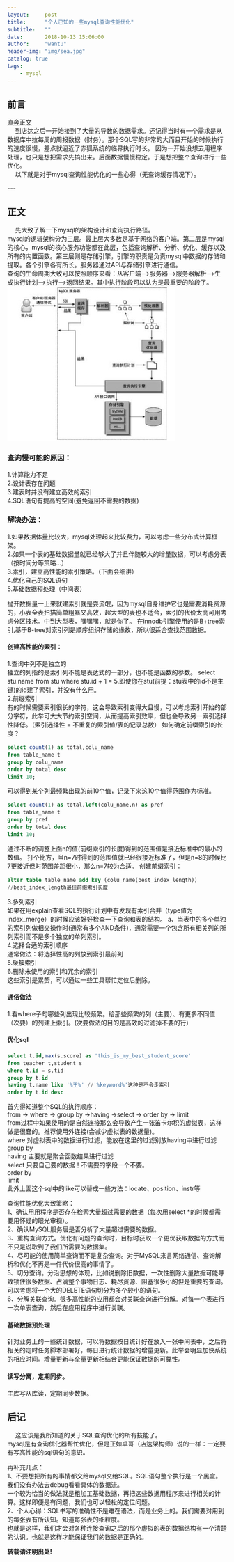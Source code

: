 ```yaml
---
layout:     post
title:      "个人已知的一些mysql查询性能优化"
subtitle:   ""
date:       2018-10-13 15:06:00
author:     "wantu"
header-img: "img/sea.jpg"
catalog: true
tags:
    - mysql
---
```


## 前言
[直奔正文](#build) 
<br>
&nbsp;&#8195;到店达之后一开始接到了大量的导数的数据需求。还记得当时有一个需求是从数据库中拉每周的周报数据（财务）。那个SQL写的非常的大而且开始的时候执行的速度很慢，差点就逼近了赤狐系统的临界执行时长。
因为一开始没想去用程序处理，也只是想把需求先搞出来。后面数据慢慢稳定。于是想把整个查询进行一些优化。
<br>
&nbsp;&#8195;以下就是对于mysql查询性能优化的一些心得（无查询缓存情况下）。

<p id = "build"></p>
---

## 正文
&nbsp;&#8195;先大致了解一下mysql的架构设计和查询执行路径。<br>
mysql的逻辑架构分为三层。最上层大多数是基于网络的客户端。第二层是mysql的核心，mysql的核心服务功能都在此层，包括查询解析、分析、优化、缓存以及所有的内置函数。第三层则是存储引擎，引擎的职责是负责mysql中数据的存储和提取。各个引擎各有所长。服务器通过API与存储引擎进行通信。<br>
查询的生命周期大致可以按照顺序来看：从客户端-->服务器-->服务器解析-->生成执行计划-->执行-->返回结果。其中执行阶段可以认为是最重要的阶段了。<br>
![查询执行路径图](/img/mysqlDoQuery.jpg)
### 查询慢可能的原因：
1.计算能力不足<br>
2.设计表存在问题<br>
3.建表时并没有建立高效的索引<br>
4.SQL语句有提高的空间(避免返回不需要的数据)<br>

### 解决办法：
1.如果数据体量比较大，mysql处理起来比较费力，可以考虑一些分布式计算框架。<br>
2.如果一个表的基础数据量就已经够大了并且伴随较大的增量数据，可以考虑分表（按时间分等策略...）<br>
3.索引，建立高性能的索引策略。（下面会细讲）<br>
4.优化自己的SQL语句<br>
5.基础数据预处理（中间表）<br>

  抛开数据量一上来就建索引就是耍流氓，因为mysql自身维护它也是需要消耗资源的，小表全表扫描简单粗暴又高效，超大型的表也不适合，索引的代价太高可用考虑分区技术。中到大型表，嘿嘿嘿，就是你了。
在innodb引擎使用的是B+tree索引,基于B-tree对索引列是顺序组织存储的缘故，所以很适合查找范围数据。
#### 创建高性能的索引：
   1.查询中列不是独立的<br>
独立的列指的是索引列不能是表达式的一部分，也不能是函数的参数。
select stu.name from stu where stu.id + 1 = 5.即使你在stu(前提：stu表中的id不是主键)的id建了索引，并没有什么用。<br>
   2.前缀索引<br>
有的时候需要索引很长的字符，这会导致索引变得大且慢，可以考虑索引开始的部分字符，此举可大大节约索引空间，从而提高索引效率，但也会导致另一索引选择性降低。（索引选择性 = 不重复的索引值/表的记录总数）
如何确定前缀索引的长度？
```sql
select count(1) as total,colu_name
from table_name t
group by colu_name
order by total desc 
limit 10;
```
可以得到某个列最频繁出现的前10个值，记录下来这10个值得范围作为标准。
```sql
select count(1) as total,left(colu_name,n) as pref
from table_name t
group by pref 
order by total desc
limit 10;
```
通过不断的调整上面n的值(前缀索引的长度)得到的范围值是接近标准中的最小的数值。
打个比方，当n=7时得到的范围值就已经很接近标准了，但是n=8的时候比7更接近但时范围差距很小，那么n=7较为合适。
创建前缀索引：
```sql
alter table table_name add key (colu_name(best_index_length)) 
//best_index_length最佳前缀索引长度
```
   3.多列索引<br>
如果在用explain查看SQL的执行计划中有发现有索引合并（type值为index_merge）的时候应该好好检查一下查询和表的结构。
a、当表中的多个单独的索引列做相交操作时(通常有多个AND条件)，通常需要一个包含所有相关列的所列索引而不是多个独立的单列索引。<br>
   4.选择合适的索引顺序<br>
通常做法：将选择性高的列放到索引最前列<br>
   5.聚簇索引<br>
   6.删除未使用的索引和冗余的索引<br>
   这些索引是累赘，可以通过一些工具帮忙定位后删除。<br>

#### 通俗做法
1.看where子句哪些列出现比较频繁。给那些频繁的列（主要）、有更多不同值（次要）的列建上索引。(次要做法的目的是高效的过滤掉不要的行)<br>


#### 优化sql
```sql
select t.id,max(s.score) as 'this_is_my_best_student_score'
from teacher t,student s
where t.id = s.tid
group by t.id
having t.name like '%王%' //'%keyword%'这种是不会走索引
order by t.id desc
```
首先得知道整个SQL的执行顺序：<br>
from -> where -> group by ->having ->select -> order by -> limit<br>
from过程中如果使用的是自然连接那么会导致产生一张笛卡尔积的虚拟表，这样做是很蠢的。推荐使用外连接(会减少虚拟表的数据量)。<br>
where 对虚拟表中的数据进行过滤，能放在这里的过滤别放having中进行过滤<br>
group by<br>
having 主要就是聚合函数结果进行过滤<br>
select 只要自己要的数据！不需要的字段一个不要。<br>
order by <br>
limit <br>
此外上面这个sql中的like可以替成一些方法：locate、position、instr等

查询性能优化大致策略：<br>
1、确认用用程序是否存在检索大量超过需要的数据（每次用select *的时候都需要用怀疑的眼光审视）。<br>
2、确认MySQL服务层是否分析了大量超过需要的数据。<br>
3、重构查询方式。优化有问题的查询时，目标时获取一个更优获取数据的方式而不只是说取到了我们所需要的数据集。<br>
4、尽可能的使用简单查询而不是复杂查询。对于MySQL来言网络通信、查询解析和优化不再是一件代价很高的事情了。<br>
5、切分查询。分治思想的体现，比如说删除旧数据，一次性删除大量数据可能导致锁住很多数据、占满整个事物日志、耗尽资源、阻塞很多小的但是重要的查询。
可以考虑将一个大的DELETE语句切分为多个较小的语句。<br>
6、分解关联查询。很多高性能的应用都会对关联查询进行分解。对每一个表进行一次单表查询，然后在应用程序中进行关联。<br>
#### 基础数据预处理
针对业务上的一些统计数据，可以将数据按日统计好在放入一张中间表中，之后将相关的定时任务脚本部署好，每日进行统计数据的增量更新。此举会明显加快系统的相应时间。增量更新与全量更新相结合更能保证数据的可靠性。

#### 读写分离，定期同步。
主库写从库读，定期同步数据。


## 后记

&nbsp;&#8195;这应该是我所知道的关于SQL查询优化的所有技能了。<br>
mysql是有查询优化器帮忙优化，但是正如卓哥（店达架构师）说的一样：一定要有写高性能的sql语句的意识。<br>

再补充几点：<br>
1、不要想把所有的事情都交给mysql交给SQL。SQL语句整个执行是一个黑盒。我们没有办法去debug看看具体的数据流。<br>
一个较为恰当的做法就是粗加工基础数据，再把这些数据用程序来进行相关的计算。这样即便是有问题，我们也可以轻松的定位问题。<br>
2、个人心得：SQL书写的准确性不是难在语法，而是业务上的。我们需要对用到的每张表有所认知。知道每张表的细粒度。<br>
也就是这样，我们才会对各种连接查询之后的那个虚拟的表的数据结构有一个清楚的认识。也就是这样才能保证我们的数据是正确的。<br>


**转载请注明出处!**


